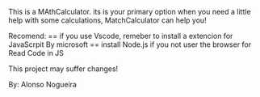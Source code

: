 This is a MAthCalculator.
its is your primary option when you need a little help with some calculations, MatchCalculator can help you!

Recomend:
 == if you use Vscode, remeber to install a extencion for JavaScrpit By microsoft
 == install Node.js if you not user the browser for Read Code in JS

This project may suffer changes!
 
By: Alonso Nogueira
